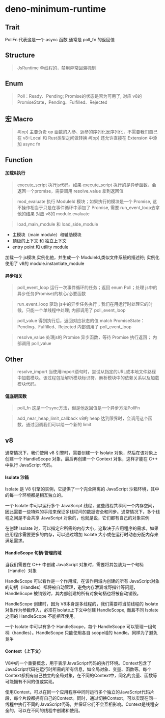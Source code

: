 # deno-minimum-runtime

## Trait
PollFn  代表这是一个 async 函数,通常是 poll_fn 的返回值

## Structure

> JsRuntime
单线程的，禁用异常回溯机制

## Enum

> Poll：Ready、Pending;  Promise的状态是否为可用了, 对应 v8的 PromiseState，Pending、Fulfilled、Rejected

## 宏 Macro

> #[op] 主要负责 op 函数的入参、返参的序列化反序列化，不需要我们自己在 v8::Local<Value> 和 Rust类型之间做转换
> #[op] 还允许直接在 Extension 中添加 async fn

## Function

#### 加载&执行
> execute_script
执行js代码。如果 execute_script 执行的是异步函数，会返回一个promise，需要调用 resolve_value 拿到返回值

> mod_evaluate
执行 ModuleId 模块；如果执行的模块是一个 Promise, 这不操作相当于只是在事件循环中添加了 Promise, 需要 run_event_loop去拿他的结果
对应 v8的 module.evaluate

> load_main_module 和 load_side_module
* 主模块（main module）和辅助模块
* 顶级的上下文 和 独立上下文
* entry point 和 utility module

加载一个 js模块,实例化他，并生成一个 ModuleId,类似文件系统的描述符; 实例化使用了 v8的 module.instantiate_module

#### 异步相关

> poll_event_loop
运行一次事件循环的任务；返回 enum Poll；处理 js中的异步任务(Promise)的核心/必要函数

> run_event_loop
驱动 js中的异步任务执行；我们在用运行时处理它的时候，只能一个单线程中处理;
内部调用了 poll_event_loop

> poll_value
得到执行后，返回对应状态的值 match PromiseState： Pending、Fulfilled、Rejected
内部调用了 poll_event_loop

> resolve_value
处理js的 Promise 异步函数，等待 Promise 执行返回；
内部调用 poll_value

## Other

> resolve_import
当使用import语句时，尝试从指定的URL或本地文件路径中加载模块。该过程包括解析模块标识符、解析模块中的依赖关系以及加载模块代码。

#### 偏底层函数
> poll_fn
这是一个sync方法，但是他返回值是一个异步方法PollFn

> add_near_heap_limit_callback
v8的 heap 达到限界时，会调用这个函数，通过回调我们可以给一个新的 limit


## v8
通常情况下，我们使用 v8 引擎时，需要创建一个 Isolate 对象，然后在该对象上创建一个 HandleScope 对象，最后再创建一个 Context 对象，这样才能在 C++ 中执行 JavaScript 代码。

#### Isolate 沙箱

Isolate 是 V8 引擎的实例，它提供了一个完全隔离的 JavaScript 沙箱环境，其中的每一个环境都是相互独立的。

一个 Isolate 中可以运行多个 JavaScript 线程，这些线程共享同一个内存空间，因此需要一些特殊的手段来保证多线程间的数据安全和同步。通常情况下，多个线程之间是不会共享 JavaScript 对象的，也就是说，它们都有自己的对象实例

在创建 Isolate 时，可以指定它所需的内存大小，这取决于应用程序的需求。如果应用程序需要更多的内存，可以通过增加 Isolate 大小或在运行时动态分配内存来满足需求。


#### HandleScope 句柄·管理的域

当我们需要在 C++ 中创建 JavaScript 对象时，需要将其包装为一个句柄（Handle）对象

HandleScope 可以看作是一个作用域，在该作用域内创建的所有 JavaScript对象的句柄（Handles）都将被自动管理，避免内存泄漏或野指针等问题，HandleScope 被销毁时，其内部创建的所有对象句柄也将被自动销毁。

HandleScope 创建时，因为 V8本身是多线程的，我们需要将当前线程的 Isolate 对象作为参数传入，必须在Isolate上下文中创建 HandleScope, 而且不同 Isolate 之间的 HandleScope 不能相互使用。

一个 Isolate 中可以有多个 HandleScope，每个 HandleScope 可以管理一组句柄（handles）。HandleScope 只能使用各自 scope域的 handle。同样为了避免竞争


#### Context（上下文）

V8中的一个重要概念，用于表示JavaScript代码的执行环境。Context包含了JavaScript代码在运行时所需的所有信息，如全局对象、变量、函数等。每个Context都拥有自己独立的全局对象，在不同的Context中，同名的变量、函数等可能拥有不同的值或实现。

使用Context，可以在同一个应用程序中同时运行多个独立的JavaScript代码片段，每个片段都拥有自己的Context。同时，通过切换Context，可以实现在同一线程中执行不同的JavaScript代码，并保证它们不会互相影响。Context是线程安全的，可以在不同的线程中创建和使用。
